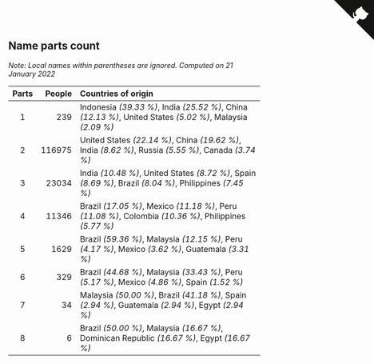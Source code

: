 ## Name parts count

*Note: Local names within parentheses are ignored.*
*Computed on 21 January 2022*

| Parts | People | Countries of origin |
| :--: | ---: | :--- |
| 1 | 239 | Indonesia *(39.33 %)*, India *(25.52 %)*, China *(12.13 %)*, United States *(5.02 %)*, Malaysia *(2.09 %)* |
| 2 | 116975 | United States *(22.14 %)*, China *(19.62 %)*, India *(8.62 %)*, Russia *(5.55 %)*, Canada *(3.74 %)* |
| 3 | 23034 | India *(10.48 %)*, United States *(8.72 %)*, Spain *(8.69 %)*, Brazil *(8.04 %)*, Philippines *(7.45 %)* |
| 4 | 11346 | Brazil *(17.05 %)*, Mexico *(11.18 %)*, Peru *(11.08 %)*, Colombia *(10.36 %)*, Philippines *(5.77 %)* |
| 5 | 1629 | Brazil *(59.36 %)*, Malaysia *(12.15 %)*, Peru *(4.17 %)*, Mexico *(3.62 %)*, Guatemala *(3.31 %)* |
| 6 | 329 | Brazil *(44.68 %)*, Malaysia *(33.43 %)*, Peru *(5.17 %)*, Mexico *(4.86 %)*, Spain *(1.52 %)* |
| 7 | 34 | Malaysia *(50.00 %)*, Brazil *(41.18 %)*, Spain *(2.94 %)*, Guatemala *(2.94 %)*, Egypt *(2.94 %)* |
| 8 | 6 | Brazil *(50.00 %)*, Malaysia *(16.67 %)*, Dominican Republic *(16.67 %)*, Egypt *(16.67 %)* |


<a href="https://github.com/jonatanklosko/wca_statistics" class="github-corner" aria-label="View source on Github"><svg width="80" height="80" viewBox="0 0 250 250" style="fill:#151513; color:#fff; position: absolute; top: 0; border: 0; right: 0;" aria-hidden="true"><path d="M0,0 L115,115 L130,115 L142,142 L250,250 L250,0 Z"></path><path d="M128.3,109.0 C113.8,99.7 119.0,89.6 119.0,89.6 C122.0,82.7 120.5,78.6 120.5,78.6 C119.2,72.0 123.4,76.3 123.4,76.3 C127.3,80.9 125.5,87.3 125.5,87.3 C122.9,97.6 130.6,101.9 134.4,103.2" fill="currentColor" style="transform-origin: 130px 106px;" class="octo-arm"></path><path d="M115.0,115.0 C114.9,115.1 118.7,116.5 119.8,115.4 L133.7,101.6 C136.9,99.2 139.9,98.4 142.2,98.6 C133.8,88.0 127.5,74.4 143.8,58.0 C148.5,53.4 154.0,51.2 159.7,51.0 C160.3,49.4 163.2,43.6 171.4,40.1 C171.4,40.1 176.1,42.5 178.8,56.2 C183.1,58.6 187.2,61.8 190.9,65.4 C194.5,69.0 197.7,73.2 200.1,77.6 C213.8,80.2 216.3,84.9 216.3,84.9 C212.7,93.1 206.9,96.0 205.4,96.6 C205.1,102.4 203.0,107.8 198.3,112.5 C181.9,128.9 168.3,122.5 157.7,114.1 C157.9,116.9 156.7,120.9 152.7,124.9 L141.0,136.5 C139.8,137.7 141.6,141.9 141.8,141.8 Z" fill="currentColor" class="octo-body"></path></svg></a><style>.github-corner:hover .octo-arm{animation:octocat-wave 560ms ease-in-out}@keyframes octocat-wave{0%,100%{transform:rotate(0)}20%,60%{transform:rotate(-25deg)}40%,80%{transform:rotate(10deg)}}@media (max-width:500px){.github-corner:hover .octo-arm{animation:none}.github-corner .octo-arm{animation:octocat-wave 560ms ease-in-out}}</style>
